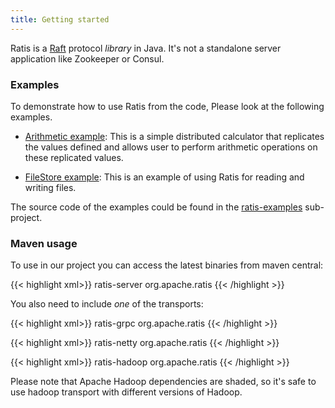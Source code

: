 ```yaml
---
title: Getting started
---
```

<!---
  Licensed under the Apache License, Version 2.0 (the "License");
  you may not use this file except in compliance with the License.
  You may obtain a copy of the License at

   http://www.apache.org/licenses/LICENSE-2.0

  Unless required by applicable law or agreed to in writing, software
  distributed under the License is distributed on an "AS IS" BASIS,
  WITHOUT WARRANTIES OR CONDITIONS OF ANY KIND, either express or implied.
  See the License for the specific language governing permissions and
  limitations under the License. See accompanying LICENSE file.
-->

Ratis is a [Raft](https://raft.github.io/) protocol *library* in Java. It's not a standalone server application like Zookeeper or Consul.

### Examples

To demonstrate how to use Ratis from the code, Please look at the following examples.

 * [Arithmetic example](https://github.com/apache/ratis/tree/master/ratis-examples/src/main/java/org/apache/ratis/examples/arithmetic): This is a simple distributed calculator that replicates the values defined and allows user to perform arithmetic operations on these replicated values.

 * [FileStore example](https://github.com/apache/ratis/tree/master/ratis-examples/src/main/java/org/apache/ratis/examples/filestore): This is an example of using Ratis for reading and writing files.

<!-- TODO: We should have the following as documentation in the github.  -->

The source code of the examples could be found in the
[ratis-examples](https://github.com/apache/ratis/blob/master/ratis-examples/) sub-project.

### Maven usage

To use in our project you can access the latest binaries from maven central:


{{< highlight xml>}}
<dependency>
   <artifactId>ratis-server</artifactId>
   <groupId>org.apache.ratis</groupId>
</dependency>
{{< /highlight >}}


You also need to include *one* of the transports:

{{< highlight xml>}}
<dependency>
   <artifactId>ratis-grpc</artifactId>
   <groupId>org.apache.ratis</groupId>
</dependency>
{{< /highlight >}}

{{< highlight xml>}}
 <dependency>
   <artifactId>ratis-netty</artifactId>
   <groupId>org.apache.ratis</groupId>
</dependency>
{{< /highlight >}}

{{< highlight xml>}}
<dependency>
   <artifactId>ratis-hadoop</artifactId>
   <groupId>org.apache.ratis</groupId>
</dependency>
{{< /highlight >}}

Please note that Apache Hadoop dependencies are shaded, so it's safe to use hadoop transport with different versions of Hadoop.

